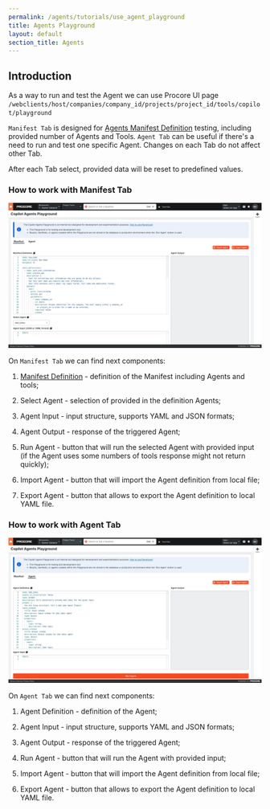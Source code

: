 ```yaml
---
permalink: /agents/tutorials/use_agent_playground
title: Agents Playground
layout: default
section_title: Agents
---
```


## Introduction

As a way to run and test the Agent we can use Procore UI page `/webclients/host/companies/company_id/projects/project_id/tools/copilot/playground`

`Manifest Tab` is designed for [Agents Manifest Definition](https://github.com/procore/copilot/blob/1f46dc0ed21e17f5e6268bbd2bc9006eccdd7c85/docs/agents/schema.md) testing, including provided number of Agents and Tools. `Agent Tab` can be useful if there's a need to run and test one specific Agent. Changes on each Tab do not affect other Tab.

After each Tab select, provided data will be reset to predefined values.

### How to work with Manifest Tab

![playground_manifest_tab.png](images/playground_manifest_tab.png)

On `Manifest Tab` we can find next components:

1. [Manifest Definition](https://github.com/procore/copilot/blob/1f46dc0ed21e17f5e6268bbd2bc9006eccdd7c85/docs/agents/schema.md) - definition of the Manifest including Agents and tools;

2. Select Agent - selection of provided in the definition Agents;

3. Agent Input - input structure, supports YAML and JSON formats;

4. Agent Output - response of the triggered Agent;

5. Run Agent - button that will run the selected Agent with provided input (if the Agent uses some numbers of tools response might not return quickly);

6. Import Agent - button that will import the Agent definition from local file;

7. Export Agent - button that allows to export the Agent definition to local YAML file.

### How to work with Agent Tab

![playground_agent_tab.png](images/playground_agent_tab.png)

On `Agent Tab` we can find next components:

1. Agent Definition - definition of the Agent;

2. Agent Input - input structure, supports YAML and JSON formats;

3. Agent Output - response of the triggered Agent;

4. Run Agent - button that will run the Agent with provided input;

5. Import Agent - button that will import the Agent definition from local file;

6. Export Agent - button that allows to export the Agent definition to local YAML file.

